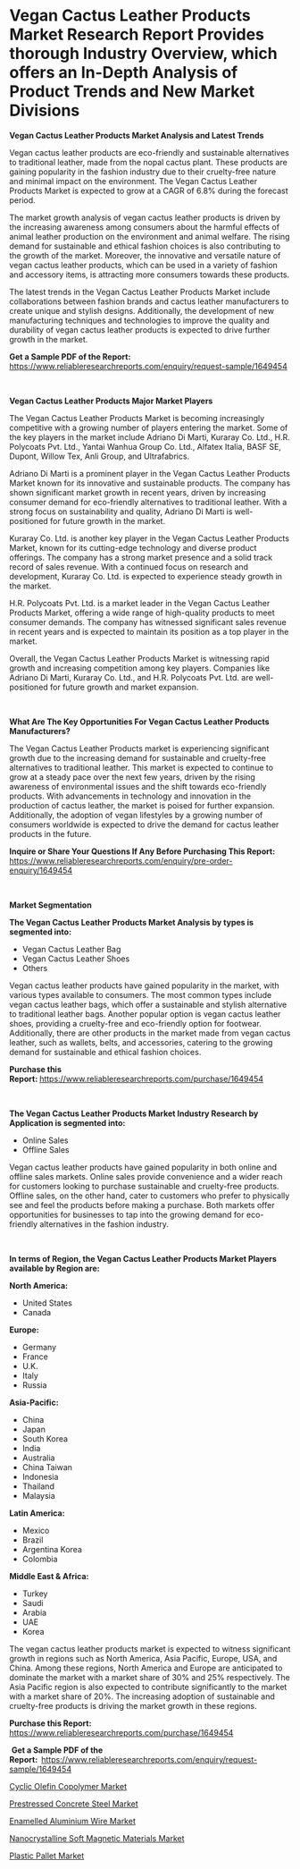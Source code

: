 <p><h1>Vegan Cactus Leather Products Market Research Report Provides thorough Industry Overview, which offers an In-Depth Analysis of Product Trends and New Market Divisions</h1></p><p><strong>Vegan Cactus Leather Products Market Analysis and Latest Trends</strong></p>
<p><p>Vegan cactus leather products are eco-friendly and sustainable alternatives to traditional leather, made from the nopal cactus plant. These products are gaining popularity in the fashion industry due to their cruelty-free nature and minimal impact on the environment. The Vegan Cactus Leather Products Market is expected to grow at a CAGR of 6.8% during the forecast period.</p><p>The market growth analysis of vegan cactus leather products is driven by the increasing awareness among consumers about the harmful effects of animal leather production on the environment and animal welfare. The rising demand for sustainable and ethical fashion choices is also contributing to the growth of the market. Moreover, the innovative and versatile nature of vegan cactus leather products, which can be used in a variety of fashion and accessory items, is attracting more consumers towards these products.</p><p>The latest trends in the Vegan Cactus Leather Products Market include collaborations between fashion brands and cactus leather manufacturers to create unique and stylish designs. Additionally, the development of new manufacturing techniques and technologies to improve the quality and durability of vegan cactus leather products is expected to drive further growth in the market.</p></p>
<p><strong>Get a Sample PDF of the Report:&nbsp;</strong> <a href="https://www.reliableresearchreports.com/enquiry/request-sample/1649454">https://www.reliableresearchreports.com/enquiry/request-sample/1649454</a></p>
<p>&nbsp;</p>
<p><strong>Vegan Cactus Leather Products Major Market Players</strong></p>
<p><p>The Vegan Cactus Leather Products Market is becoming increasingly competitive with a growing number of players entering the market. Some of the key players in the market include Adriano Di Marti, Kuraray Co. Ltd., H.R. Polycoats Pvt. Ltd., Yantai Wanhua Group Co. Ltd., Alfatex Italia, BASF SE, Dupont, Willow Tex, Anli Group, and Ultrafabrics.</p><p>Adriano Di Marti is a prominent player in the Vegan Cactus Leather Products Market known for its innovative and sustainable products. The company has shown significant market growth in recent years, driven by increasing consumer demand for eco-friendly alternatives to traditional leather. With a strong focus on sustainability and quality, Adriano Di Marti is well-positioned for future growth in the market.</p><p>Kuraray Co. Ltd. is another key player in the Vegan Cactus Leather Products Market, known for its cutting-edge technology and diverse product offerings. The company has a strong market presence and a solid track record of sales revenue. With a continued focus on research and development, Kuraray Co. Ltd. is expected to experience steady growth in the market.</p><p>H.R. Polycoats Pvt. Ltd. is a market leader in the Vegan Cactus Leather Products Market, offering a wide range of high-quality products to meet consumer demands. The company has witnessed significant sales revenue in recent years and is expected to maintain its position as a top player in the market.</p><p>Overall, the Vegan Cactus Leather Products Market is witnessing rapid growth and increasing competition among key players. Companies like Adriano Di Marti, Kuraray Co. Ltd., and H.R. Polycoats Pvt. Ltd. are well-positioned for future growth and market expansion.</p></p>
<p>&nbsp;</p>
<p><strong>What Are The Key Opportunities For Vegan Cactus Leather Products Manufacturers?</strong></p>
<p><p>The Vegan Cactus Leather Products market is experiencing significant growth due to the increasing demand for sustainable and cruelty-free alternatives to traditional leather. This market is expected to continue to grow at a steady pace over the next few years, driven by the rising awareness of environmental issues and the shift towards eco-friendly products. With advancements in technology and innovation in the production of cactus leather, the market is poised for further expansion. Additionally, the adoption of vegan lifestyles by a growing number of consumers worldwide is expected to drive the demand for cactus leather products in the future.</p></p>
<p><strong>Inquire or Share Your Questions If Any Before Purchasing This Report:</strong> <a href="https://www.reliableresearchreports.com/enquiry/pre-order-enquiry/1649454">https://www.reliableresearchreports.com/enquiry/pre-order-enquiry/1649454</a></p>
<p>&nbsp;</p>
<p><strong>Market Segmentation</strong></p>
<p><strong>The Vegan Cactus Leather Products Market Analysis by types is segmented into:</strong></p>
<p><ul><li>Vegan Cactus Leather Bag</li><li>Vegan Cactus Leather Shoes</li><li>Others</li></ul></p>
<p><p>Vegan cactus leather products have gained popularity in the market, with various types available to consumers. The most common types include vegan cactus leather bags, which offer a sustainable and stylish alternative to traditional leather bags. Another popular option is vegan cactus leather shoes, providing a cruelty-free and eco-friendly option for footwear. Additionally, there are other products in the market made from vegan cactus leather, such as wallets, belts, and accessories, catering to the growing demand for sustainable and ethical fashion choices.</p></p>
<p><strong>Purchase this Report:&nbsp;</strong><a href="https://www.reliableresearchreports.com/purchase/1649454">https://www.reliableresearchreports.com/purchase/1649454</a></p>
<p>&nbsp;</p>
<p><strong>The Vegan Cactus Leather Products Market Industry Research by Application is segmented into:</strong></p>
<p><ul><li>Online Sales</li><li>Offline Sales</li></ul></p>
<p><p>Vegan cactus leather products have gained popularity in both online and offline sales markets. Online sales provide convenience and a wider reach for customers looking to purchase sustainable and cruelty-free products. Offline sales, on the other hand, cater to customers who prefer to physically see and feel the products before making a purchase. Both markets offer opportunities for businesses to tap into the growing demand for eco-friendly alternatives in the fashion industry.</p></p>
<p>&nbsp;</p>
<p><strong>In terms of Region, the Vegan Cactus Leather Products Market Players available by Region are:</strong></p>
<p>
    <p> <strong> North America: </strong>
        <ul>
            <li>United States</li>
            <li>Canada</li>
        </ul>
        </p> 
    <p> <strong> Europe: </strong>
        <ul>
            <li>Germany</li>
            <li>France</li>
            <li>U.K.</li>
            <li>Italy</li>
            <li>Russia</li>
        </ul>
        </p> 
    <p> <strong> Asia-Pacific: </strong>
        <ul>
            <li>China</li>
            <li>Japan</li>
            <li>South Korea</li>
            <li>India</li>
            <li>Australia</li>
            <li>China Taiwan</li>
            <li>Indonesia</li>
            <li>Thailand</li>
            <li>Malaysia</li>
        </ul>
        </p> 
    <p> <strong> Latin America: </strong>
        <ul>
            <li>Mexico</li>
            <li>Brazil</li>
            <li>Argentina Korea</li>
            <li>Colombia</li>
        </ul>
        </p> 
    <p> <strong> Middle East & Africa: </strong>
        <ul>
            <li>Turkey</li>
            <li>Saudi</li>
            <li>Arabia</li>
            <li>UAE</li>
            <li>Korea</li>
        </ul>
    </p>
    </p>
<p><p>The vegan cactus leather products market is expected to witness significant growth in regions such as North America, Asia Pacific, Europe, USA, and China. Among these regions, North America and Europe are anticipated to dominate the market with a market share of 30% and 25% respectively. The Asia Pacific region is also expected to contribute significantly to the market with a market share of 20%. The increasing adoption of sustainable and cruelty-free products is driving the market growth in these regions.</p></p>
<p><strong>Purchase this Report: </strong><a href="https://www.reliableresearchreports.com/purchase/1649454">https://www.reliableresearchreports.com/purchase/1649454</a></p>
<p>&nbsp;<strong>Get a Sample PDF of the Report:&nbsp;&nbsp;</strong><a href="https://www.reliableresearchreports.com/enquiry/request-sample/1649454">https://www.reliableresearchreports.com/enquiry/request-sample/1649454</a></p>
<p><strong></strong></p>
<p><p><a href="https://medium.com/@lisasanchez1968/cyclic-olefin-copolymer-market-insight-market-trends-growth-forecasted-from-2024-to-2031-e8d20adcb50c">Cyclic Olefin Copolymer Market</a></p><p><a href="https://medium.com/@marcoshoppe2023/analyzing-prestressed-concrete-steel-market-global-industry-perspective-and-forecast-2024-to-b9b7dc8296b6">Prestressed Concrete Steel Market</a></p><p><a href="https://medium.com/@evertkohler82/enamelled-aluminium-wire-market-report-reveals-the-latest-trends-and-growth-opportunities-of-this-e2e3efcc127b">Enamelled Aluminium Wire Market</a></p><p><a href="https://medium.com/@marcoshoppe2023/nanocrystalline-soft-magnetic-materials-market-analysis-and-sze-forecasted-for-period-from-2024-to-ceb0e78ae50a">Nanocrystalline Soft Magnetic Materials Market</a></p><p><a href="https://medium.com/@lisasanchez1968/plastic-pallet-market-comprehensive-assessment-by-type-application-and-geography-94dd80d60f8e">Plastic Pallet Market</a></p></p>